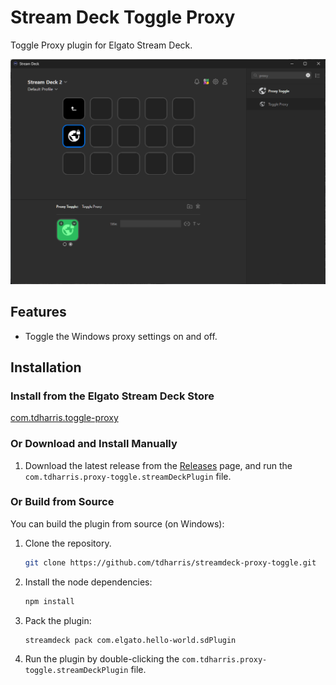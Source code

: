 # Stream Deck Toggle Proxy

Toggle Proxy plugin for Elgato Stream Deck.

![Streamdeck Toggle Proxy](/img/streamdeck-screenshot.webp)

## Features

- Toggle the Windows proxy settings on and off.

## Installation

### Install from the Elgato Stream Deck Store

[com.tdharris.toggle-proxy](https://apps.elgato.com/plugins/com.tdharris.toggle-proxy)

### Or Download and Install Manually

1. Download the latest release from the [Releases](https://github.com/tdharris/streamdeck-proxy-toggle/releases) page, and run the `com.tdharris.proxy-toggle.streamDeckPlugin` file.

### Or Build from Source

You can build the plugin from source (on Windows):

1. Clone the repository.

    ```bash
    git clone https://github.com/tdharris/streamdeck-proxy-toggle.git
    ```

2. Install the node dependencies:

    ```bash
    npm install
    ```
3. Pack the plugin:

    ```bash
    streamdeck pack com.elgato.hello-world.sdPlugin
    ```

4. Run the plugin by double-clicking the `com.tdharris.proxy-toggle.streamDeckPlugin` file.
